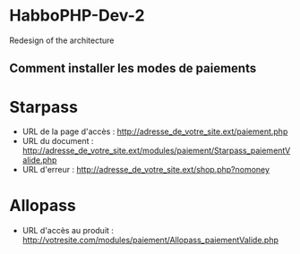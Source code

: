 HabboPHP-Dev-2
==============

Redesign of the architecture

## Comment installer les modes de paiements
# Starpass
* URL de la page d'accès : http://adresse_de_votre_site.ext/paiement.php
* URL du document : http://adresse_de_votre_site.ext/modules/paiement/Starpass_paiementValide.php
* URL d'erreur : http://adresse_de_votre_site.ext/shop.php?nomoney

# Allopass
* URL d'accès au produit : http://votresite.com/modules/paiement/Allopass_paiementValide.php

